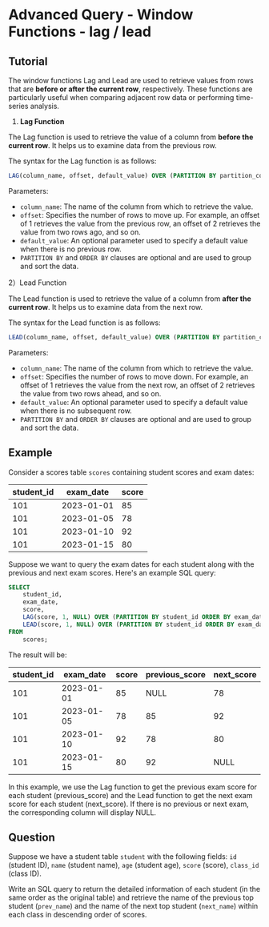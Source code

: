 # Advanced Query - Window Functions - lag / lead

## Tutorial
The window functions Lag and Lead are used to retrieve values from rows that are **before or after the current row**, respectively. These functions are particularly useful when comparing adjacent row data or performing time-series analysis.

1) **Lag Function**

The Lag function is used to retrieve the value of a column from **before the current row**. It helps us to examine data from the previous row.

The syntax for the Lag function is as follows:

```sql
LAG(column_name, offset, default_value) OVER (PARTITION BY partition_column ORDER BY sort_column)
```

Parameters:

- `column_name`: The name of the column from which to retrieve the value.
- `offset`: Specifies the number of rows to move up. For example, an offset of 1 retrieves the value from the previous row, an offset of 2 retrieves the value from two rows ago, and so on.
- `default_value`: An optional parameter used to specify a default value when there is no previous row.
- `PARTITION BY` and `ORDER BY` clauses are optional and are used to group and sort the data.



2）Lead Function

The Lead function is used to retrieve the value of a column from **after the current row**. It helps us to examine data from the next row.

The syntax for the Lead function is as follows:

```sql
LEAD(column_name, offset, default_value) OVER (PARTITION BY partition_column ORDER BY sort_column)
```

Parameters:

- `column_name`: The name of the column from which to retrieve the value.
- `offset`: Specifies the number of rows to move down. For example, an offset of 1 retrieves the value from the next row, an offset of 2 retrieves the value from two rows ahead, and so on.
- `default_value`: An optional parameter used to specify a default value when there is no subsequent row.
- `PARTITION BY` and `ORDER BY` clauses are optional and are used to group and sort the data.



## Example

Consider a scores table `scores` containing student scores and exam dates:

| student_id | exam_date  | score |
| ---------- | ---------- | ----- |
| 101        | 2023-01-01 | 85    |
| 101        | 2023-01-05 | 78    |
| 101        | 2023-01-10 | 92    |
| 101        | 2023-01-15 | 80    |



Suppose we want to query the exam dates for each student along with the previous and next exam scores. Here's an example SQL query:

```sql
SELECT 
    student_id,
    exam_date,
    score,
    LAG(score, 1, NULL) OVER (PARTITION BY student_id ORDER BY exam_date) AS previous_score,
    LEAD(score, 1, NULL) OVER (PARTITION BY student_id ORDER BY exam_date) AS next_score
FROM
    scores;
```

The result will be:

| student_id | exam_date  | score | previous_score | next_score |
| ---------- | ---------- | ----- | -------------- | ---------- |
| 101        | 2023-01-01 | 85    | NULL           | 78         |
| 101        | 2023-01-05 | 78    | 85             | 92         |
| 101        | 2023-01-10 | 92    | 78             | 80         |
| 101        | 2023-01-15 | 80    | 92             | NULL       |

In this example, we use the Lag function to get the previous exam score for each student (previous_score) and the Lead function to get the next exam score for each student (next_score). If there is no previous or next exam, the corresponding column will display NULL.



## Question
Suppose we have a student table `student` with the following fields: `id` (student ID), `name` (student name), `age` (student age), `score` (score), `class_id` (class ID).

Write an SQL query to return the detailed information of each student (in the same order as the original table) and retrieve the name of the previous top student (`prev_name`) and the name of the next top student (`next_name`) within each class in descending order of scores.

